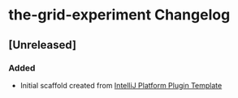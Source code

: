 <!-- Keep a Changelog guide -> https://keepachangelog.com -->

# the-grid-experiment Changelog

## [Unreleased]
### Added
- Initial scaffold created from [IntelliJ Platform Plugin Template](https://github.com/JetBrains/intellij-platform-plugin-template)
